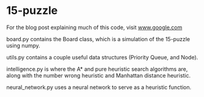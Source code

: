 # 15-puzzle

For the blog post explaining much of this code, visit www.google.com

board.py contains the Board class, which is a simulation of the 15-puzzle using numpy.

utils.py contains a couple useful data structures (Priority Queue, and Node).

intelligence.py is where the A* and pure heuristic search algorithms are, along with the number wrong heuristic and Manhattan distance heuristic.

neural_network.py uses a neural network to serve as a heuristic function. 
